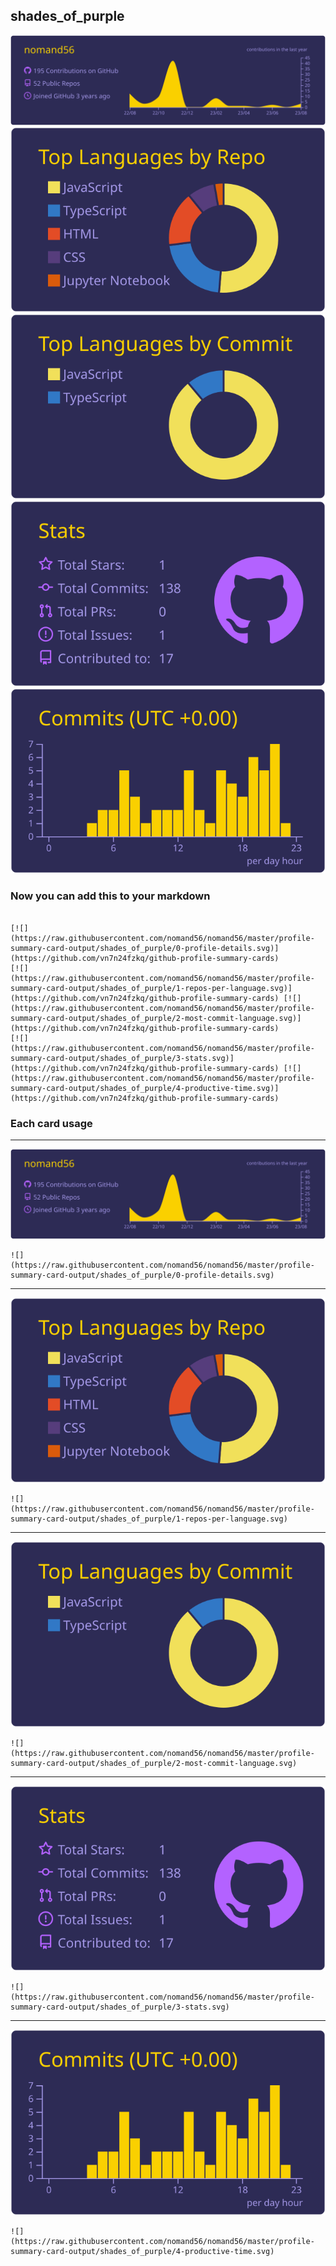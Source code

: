 ## shades_of_purple

[![](./0-profile-details.svg)](https://github.com/vn7n24fzkq/github-profile-summary-cards)
[![](./1-repos-per-language.svg)](https://github.com/vn7n24fzkq/github-profile-summary-cards) [![](./2-most-commit-language.svg)](https://github.com/vn7n24fzkq/github-profile-summary-cards)
[![](./3-stats.svg)](https://github.com/vn7n24fzkq/github-profile-summary-cards) [![](./4-productive-time.svg)](https://github.com/vn7n24fzkq/github-profile-summary-cards)
### Now you can add this to your markdown
```

[![](https://raw.githubusercontent.com/nomand56/nomand56/master/profile-summary-card-output/shades_of_purple/0-profile-details.svg)](https://github.com/vn7n24fzkq/github-profile-summary-cards)
[![](https://raw.githubusercontent.com/nomand56/nomand56/master/profile-summary-card-output/shades_of_purple/1-repos-per-language.svg)](https://github.com/vn7n24fzkq/github-profile-summary-cards) [![](https://raw.githubusercontent.com/nomand56/nomand56/master/profile-summary-card-output/shades_of_purple/2-most-commit-language.svg)](https://github.com/vn7n24fzkq/github-profile-summary-cards)
[![](https://raw.githubusercontent.com/nomand56/nomand56/master/profile-summary-card-output/shades_of_purple/3-stats.svg)](https://github.com/vn7n24fzkq/github-profile-summary-cards) [![](https://raw.githubusercontent.com/nomand56/nomand56/master/profile-summary-card-output/shades_of_purple/4-productive-time.svg)](https://github.com/vn7n24fzkq/github-profile-summary-cards)

```

### Each card usage
---

![](./0-profile-details.svg)

```
![](https://raw.githubusercontent.com/nomand56/nomand56/master/profile-summary-card-output/shades_of_purple/0-profile-details.svg)
```

    

---

![](./1-repos-per-language.svg)

```
![](https://raw.githubusercontent.com/nomand56/nomand56/master/profile-summary-card-output/shades_of_purple/1-repos-per-language.svg)
```

    

---

![](./2-most-commit-language.svg)

```
![](https://raw.githubusercontent.com/nomand56/nomand56/master/profile-summary-card-output/shades_of_purple/2-most-commit-language.svg)
```

    

---

![](./3-stats.svg)

```
![](https://raw.githubusercontent.com/nomand56/nomand56/master/profile-summary-card-output/shades_of_purple/3-stats.svg)
```

    

---

![](./4-productive-time.svg)

```
![](https://raw.githubusercontent.com/nomand56/nomand56/master/profile-summary-card-output/shades_of_purple/4-productive-time.svg)
```

    
